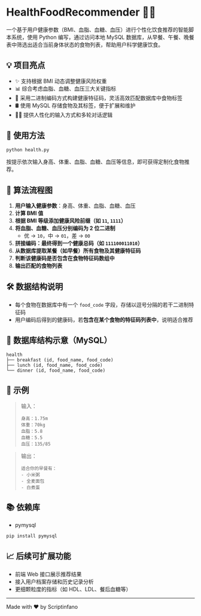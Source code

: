 # HealthFoodRecommender 🍱🧠

一个基于用户健康参数（BMI、血脂、血糖、血压）进行个性化饮食推荐的智能脚本系统，使用 Python 编写，通过访问本地 MySQL 数据库，从早餐、午餐、晚餐表中筛选出适合当前身体状态的食物列表，帮助用户科学健康饮食。

## 💡 项目亮点

- ✨ 支持根据 BMI 动态调整健康风险权重
- 📊 综合考虑血脂、血糖、血压三大关键指标
- 🧬 采用二进制编码方式构建健康特征码，灵活高效匹配数据库中食物标签
- 🛢️ 使用 MySQL 存储食物及其标签，便于扩展和维护
- 👨‍⚕️ 提供人性化的输入方式和多轮对话逻辑

## 📌 使用方法

```bash
python health.py

```

按提示依次输入身高、体重、血脂、血糖、血压等信息，即可获得定制化食物推荐。

## 📐 算法流程图

1. **用户输入健康参数**：身高、体重、血脂、血糖、血压
2. **计算 BMI 值**
3. **根据 BMI 等级添加健康风险前缀（如 `11`, `1111`）**
4. **将血脂、血糖、血压分别编码为 2 位二进制**
    - 优 → `10`，中 → `01`，差 → `00`
5. **拼接编码：最终得到一个健康总码（如 `111100011010`）**
6. **从数据库提取某餐（如早餐）所有食物及其健康特征码**
7. **判断该健康码是否包含在食物特征码数组中**
8. **输出匹配的食物列表**

## 🛠️ 数据结构说明

- 每个食物在数据库中有一个 `food_code` 字段，存储以逗号分隔的若干二进制特征码
- 用户编码后得到的健康码，若**包含在某个食物的特征码列表中**，说明适合推荐

## 📁 数据库结构示意（MySQL）

```
health
├── breakfast (id, food_name, food_code)
├── lunch (id, food_name, food_code)
└── dinner (id, food_name, food_code)

```

## 🧩 示例

> 输入：
> 
> 
> ```
> 身高：1.75m
> 体重：70kg
> 血脂：5.8
> 血糖：5.5
> 血压：135/85
> 
> ```
> 

> 输出：
> 
> 
> ```
> 适合你的早餐有：
> - 小米粥
> - 全麦面包
> - 白煮蛋
> 
> ```
> 

## 📚 依赖库

- pymysql

```bash
pip install pymysql
```

## 📈 后续可扩展功能

- 前端 Web 接口展示推荐结果
- 接入用户档案存储和历史记录分析
- 更细颗粒度的指标（如 HDL、LDL、餐后血糖等）

---

Made with ❤️ by  Scriptinfano